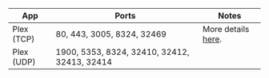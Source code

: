 |  **App** | **Ports** | **Notes** |
|  ------ | ------ | ------ |
|  Plex (TCP) | 80, 443, 3005, 8324, 32469 | More details [here](https://support.plex.tv/articles/201543147-what-network-ports-do-i-need-to-allow-through-my-firewall/). |
|  Plex (UDP) | 1900, 5353, 8324, 32410, 32412, 32413, 32414 |  |